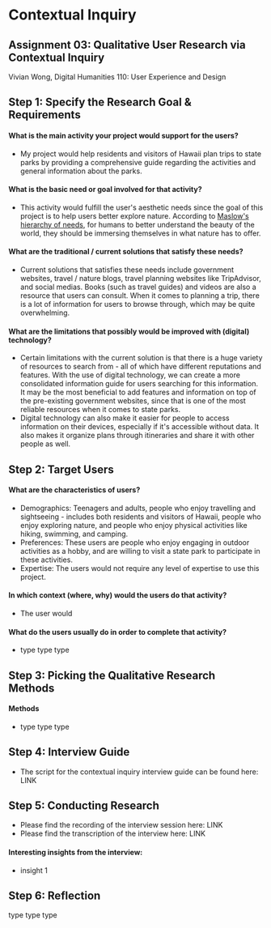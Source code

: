 # Contextual Inquiry

## Assignment 03: Qualitative User Research via Contextual Inquiry
Vivian Wong, Digital Humanities 110: User Experience and Design

## Step 1: Specify the Research Goal & Requirements

#### What is the main activity your project would support for the users?
* My project would help residents and visitors of Hawaii plan trips to state parks by providing a comprehensive guide regarding the activities and general information about the parks.

#### What is the basic need or goal involved for that activity?
* This activity would fulfill the user's aesthetic needs since the goal of this project is to help users better explore nature. According to [Maslow's hierarchy of needs](https://en.wikipedia.org/wiki/Maslow%27s_hierarchy_of_needs), for humans to better understand the beauty of the world, they should be immersing themselves in what nature has to offer.

#### What are the traditional / current solutions that satisfy these needs?
* Current solutions that satisfies these needs include government websites, travel / nature blogs, travel planning websites like TripAdvisor, and social medias. Books (such as travel guides) and videos are also a resource that users can consult. When it comes to planning a trip, there is a lot of information for users to browse through, which may be quite overwhelming.

#### What are the limitations that possibly would be improved with (digital) technology?
* Certain limitations with the current solution is that there is a huge variety of resources to search from - all of which have different reputations and features. With the use of digital technology, we can create a more consolidated information guide for users searching for this information. It may be the most beneficial to add features and information on top of the pre-existing government websites, since that is one of the most reliable resources when it comes to state parks. 
* Digital technology can also make it easier for people to access information on their devices, especially if it's accessible without data. It also makes it organize plans through itineraries and share it with other people as well.

## Step 2: Target Users

#### What are the characteristics of users?
* Demographics: Teenagers and adults, people who enjoy travelling and sightseeing - includes both residents and visitors of Hawaii, people who enjoy exploring nature, and people who enjoy physical activities like hiking, swimming, and camping.
* Preferences: These users are people who enjoy engaging in outdoor activities as a hobby, and are willing to visit a state park to participate in these activities.
* Expertise: The users would not require any level of expertise to use this project.

#### In which context (where, why) would the users do that activity? 
* The user would 

#### What do the users usually do in order to complete that activity? 
* type type type

## Step 3: Picking the Qualitative Research Methods

#### Methods
* type type type

## Step 4: Interview Guide
* The script for the contextual inquiry interview guide can be found here: LINK

## Step 5: Conducting Research
* Please find the recording of the interview session here: LINK
* Please find the transcription of the interview here: LINK

#### Interesting insights from the interview:
* insight 1

## Step 6: Reflection
type type type
